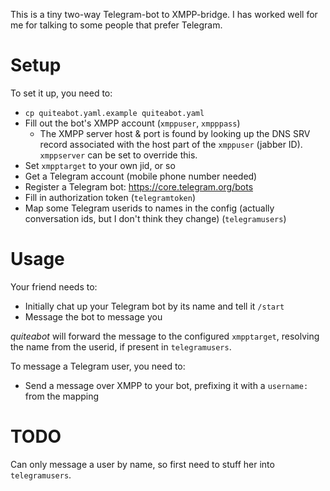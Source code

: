 
This is a tiny two-way Telegram-bot to XMPP-bridge. I has worked well for me
for talking to some people that prefer Telegram.

# Setup

To set it up, you need to:

- `cp quiteabot.yaml.example quiteabot.yaml`
- Fill out the bot's XMPP account (`xmppuser`, `xmpppass`)
  - The XMPP server host & port is found by looking up the DNS SRV record
    associated with the host part of the `xmppuser` (jabber ID). `xmppserver`
    can be set to override this.
- Set `xmpptarget` to your own jid, or so
- Get a Telegram account (mobile phone number needed)
- Register a Telegram bot: https://core.telegram.org/bots
- Fill in authorization token (`telegramtoken`)
- Map some Telegram userids to names in the config (actually conversation ids,
  but I don't think they change) (`telegramusers`)

# Usage

Your friend needs to:

- Initially chat up your Telegram bot by its name and tell it `/start`
- Message the bot to message you

*quiteabot* will forward the message to the configured `xmpptarget`, resolving
the name from the userid, if present in `telegramusers`.

To message a Telegram user, you need to:

- Send a message over XMPP to your bot, prefixing it with a `username:` from
  the mapping

# TODO

Can only message a user by name, so first need to stuff her into `telegramusers`.
